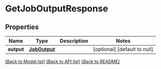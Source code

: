 # GetJobOutputResponse

## Properties
Name | Type | Description | Notes
------------ | ------------- | ------------- | -------------
**output** | [**JobOutput**](JobOutput.md) |  | [optional] [default to null]

[[Back to Model list]](../README.md#documentation-for-models) [[Back to API list]](../README.md#documentation-for-api-endpoints) [[Back to README]](../README.md)


